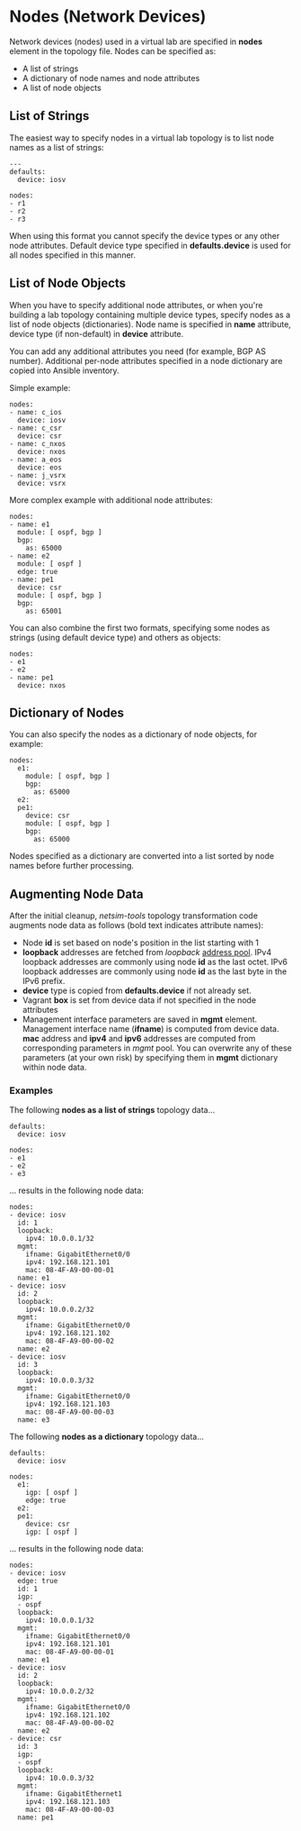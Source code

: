 # Nodes (Network Devices)

Network devices (nodes) used in a virtual lab are specified in **nodes** element in the topology file. Nodes can be specified as:

* A list of strings
* A dictionary of node names and node attributes
* A list of node objects

## List of Strings

The easiest way to specify nodes in a virtual lab topology is to list node names as a list of strings:

```
---
defaults:
  device: iosv
  
nodes:
- r1
- r2
- r3
```

When using this format you cannot specify the device types or any other node attributes. Default device type specified in **defaults.device** is used for all nodes specified in this manner.

## List of Node Objects

When you have to specify additional node attributes, or when you're building a lab topology containing multiple device types, specify nodes as a list of node objects (dictionaries). Node name is specified in **name** attribute, device type (if non-default) in **device** attribute. 

You can add any additional attributes you need (for example, BGP AS number). Additional per-node attributes specified in a node dictionary are copied into Ansible inventory.

Simple example:

```
nodes:
- name: c_ios
  device: iosv
- name: c_csr
  device: csr
- name: c_nxos
  device: nxos
- name: a_eos
  device: eos
- name: j_vsrx
  device: vsrx
```

More complex example with additional node attributes:

```
nodes:
- name: e1
  module: [ ospf, bgp ]
  bgp:
    as: 65000
- name: e2
  module: [ ospf ]
  edge: true
- name: pe1
  device: csr
  module: [ ospf, bgp ]
  bgp:
    as: 65001
```

You can also combine the first two formats, specifying some nodes as strings (using default device type) and others as objects:

```
nodes:
- e1
- e2
- name: pe1
  device: nxos
```

## Dictionary of Nodes

You can also specify the nodes as a dictionary of node objects, for example:

```
nodes:
  e1:
    module: [ ospf, bgp ]
    bgp:
      as: 65000
  e2:
  pe1:
    device: csr
    module: [ ospf, bgp ]
    bgp:
      as: 65000
```

Nodes specified as a dictionary are converted into a list sorted by node names before further processing.

## Augmenting Node Data

After the initial cleanup, *netsim-tools* topology transformation code augments node data as follows (bold text indicates attribute names):

* Node **id** is set based on node's position in the list starting with 1
* **loopback** addresses are fetched from *loopback* [address pool](addressing.md). IPv4 loopback addresses are commonly using node **id** as the last octet. IPv6 loopback addresses are commonly using node **id** as the last byte in the IPv6 prefix.
* **device** type is copied from **defaults.device** if not already set.
* Vagrant **box** is set from device data if not specified in the node attributes
* Management interface parameters are saved in **mgmt** element. Management interface name (**ifname**) is computed from device data. **mac** address and **ipv4** and **ipv6** addresses are computed from corresponding parameters in *mgmt* pool. You can overwrite any of these parameters (at your own risk) by specifying them in **mgmt** dictionary within node data.

### Examples

The following **nodes as a list of strings** topology data...

```
defaults:
  device: iosv

nodes:
- e1
- e2
- e3
```

... results in the following node data:

```
nodes:
- device: iosv
  id: 1
  loopback:
    ipv4: 10.0.0.1/32
  mgmt:
    ifname: GigabitEthernet0/0
    ipv4: 192.168.121.101
    mac: 08-4F-A9-00-00-01
  name: e1
- device: iosv
  id: 2
  loopback:
    ipv4: 10.0.0.2/32
  mgmt:
    ifname: GigabitEthernet0/0
    ipv4: 192.168.121.102
    mac: 08-4F-A9-00-00-02
  name: e2
- device: iosv
  id: 3
  loopback:
    ipv4: 10.0.0.3/32
  mgmt:
    ifname: GigabitEthernet0/0
    ipv4: 192.168.121.103
    mac: 08-4F-A9-00-00-03
  name: e3
```

The following **nodes as a dictionary** topology data...

```
defaults:
  device: iosv

nodes:
  e1:
    igp: [ ospf ]
    edge: true
  e2:
  pe1:
    device: csr
    igp: [ ospf ]
```

... results in the following node data:

```
nodes:
- device: iosv
  edge: true
  id: 1
  igp:
  - ospf
  loopback:
    ipv4: 10.0.0.1/32
  mgmt:
    ifname: GigabitEthernet0/0
    ipv4: 192.168.121.101
    mac: 08-4F-A9-00-00-01
  name: e1
- device: iosv
  id: 2
  loopback:
    ipv4: 10.0.0.2/32
  mgmt:
    ifname: GigabitEthernet0/0
    ipv4: 192.168.121.102
    mac: 08-4F-A9-00-00-02
  name: e2
- device: csr
  id: 3
  igp:
  - ospf
  loopback:
    ipv4: 10.0.0.3/32
  mgmt:
    ifname: GigabitEthernet1
    ipv4: 192.168.121.103
    mac: 08-4F-A9-00-00-03
  name: pe1
```
